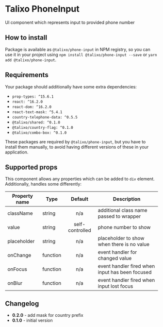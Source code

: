 # Talixo PhoneInput

UI component which represents input to provided phone number

## How to install

Package is available as `@talixo/phone-input` in NPM registry, so you can use it in your project
using `npm install @talixo/phone-input --save` or `yarn add @talixo/phone-input`.

## Requirements

Your package should additionally have some extra dependencies:

- `prop-types: ^15.6.1`
- `react: ^16.2.0`
- `react-dom: ^16.2.0`
- `react-text-mask: ^5.4.1`
- `country-telephone-data: ^0.5.5`
- `@talixo/shared: ^0.1.0`
- `@talixo/country-flag: ^0.1.0`
- `@talixo/combo-box: ^0.1.0`

These packages are required by `@talixo/phone-input`, but you have to install them manually,
to avoid having different versions of these in your application.

## Supported props

This component allows any properties which can be added to `div` element. Additionally, handles some differently:

Property name | Type      | Default         | Description
--------------|-----------|:---------------:|--------------------------------
className     | string    | n/a             | additional class name passed to wrapper
value         | string    | self-controlled | phone number to show
placeholder   | string    | n/a             | placeholder to show when there is no value
onChange      | function  | n/a             | event handler for changed value
onFocus       | function  | n/a             | event handler fired when input has been focused
onBlur        | function  | n/a             | event handler fired when input lost focus

## Changelog

- **0.2.0** - add mask for country prefix
- **0.1.0** - initial version
